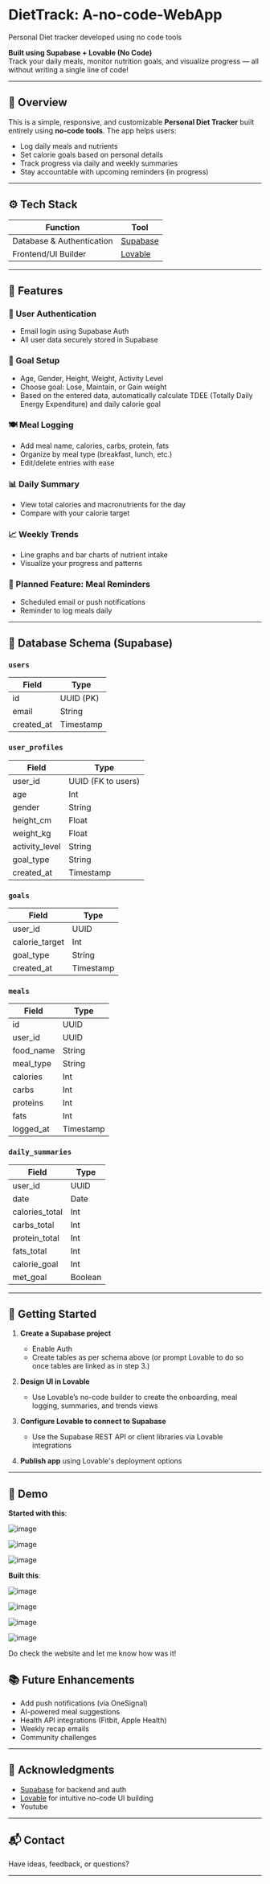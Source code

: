 # DietTrack: A-no-code-WebApp
Personal Diet tracker developed using no code tools


**Built using Supabase + Lovable (No Code)**  
Track your daily meals, monitor nutrition goals, and visualize progress — all without writing a single line of code!

---

## 📌 Overview

This is a simple, responsive, and customizable **Personal Diet Tracker** built entirely using **no-code tools**. The app helps users:

- Log daily meals and nutrients
- Set calorie goals based on personal details
- Track progress via daily and weekly summaries
- Stay accountable with upcoming reminders (in progress)

---

## ⚙️ Tech Stack

| Function                  | Tool          |
|---------------------------|---------------|
| Database & Authentication| [Supabase](https://supabase.com) |
| Frontend/UI Builder       | [Lovable](https://lovable.so)   |

---

## 🧠 Features

### 👥 User Authentication
- Email login using Supabase Auth
- All user data securely stored in Supabase

### 🎯 Goal Setup
- Age, Gender, Height, Weight, Activity Level
- Choose goal: Lose, Maintain, or Gain weight
- Based on the entered data, automatically calculate TDEE (Totally Daily Energy Expenditure) and daily calorie goal

### 🍽️ Meal Logging
- Add meal name, calories, carbs, protein, fats
- Organize by meal type (breakfast, lunch, etc.)
- Edit/delete entries with ease

### 📊 Daily Summary
- View total calories and macronutrients for the day
- Compare with your calorie target

### 📈 Weekly Trends
- Line graphs and bar charts of nutrient intake
- Visualize your progress and patterns

### 🔔 Planned Feature: Meal Reminders
- Scheduled email or push notifications
- Reminder to log meals daily

---

## 🧾 Database Schema (Supabase)

### `users`
| Field       | Type     |
|-------------|----------|
| id          | UUID (PK)|
| email       | String   |
| created_at  | Timestamp|

### `user_profiles`
| Field          | Type     |
|----------------|----------|
| user_id        | UUID (FK to users) |
| age            | Int      |
| gender         | String   |
| height_cm      | Float    |
| weight_kg      | Float    |
| activity_level | String   |
| goal_type      | String   |
| created_at     | Timestamp|

### `goals`
| Field         | Type     |
|---------------|----------|
| user_id       | UUID     |
| calorie_target| Int      |
| goal_type     | String   |
| created_at    | Timestamp|

### `meals`
| Field         | Type     |
|---------------|----------|
| id            | UUID     |
| user_id       | UUID     |
| food_name     | String   |
| meal_type     | String   |
| calories      | Int      |
| carbs         | Int      |
| proteins      | Int      |
| fats          | Int      |
| logged_at     | Timestamp|

### `daily_summaries`
| Field           | Type     |
|-----------------|----------|
| user_id         | UUID     |
| date            | Date     |
| calories_total  | Int      |
| carbs_total     | Int      |
| protein_total   | Int      |
| fats_total      | Int      |
| calorie_goal    | Int      |
| met_goal        | Boolean  |

---

## 🚀 Getting Started

1. **Create a Supabase project**  
   - Enable Auth
   - Create tables as per schema above (or prompt Lovable to do so once tables are linked as in step 3.)

2. **Design UI in Lovable**
   - Use Lovable’s no-code builder to create the onboarding, meal logging, summaries, and trends views

3. **Configure Lovable to connect to Supabase**
   - Use the Supabase REST API or client libraries via Lovable integrations

4. **Publish app** using Lovable's deployment options

---

## 🧪 Demo
**Started with this**: 

![image](https://github.com/user-attachments/assets/8ffafe10-0de9-4b5e-91f4-10a37318143f)

![image](https://github.com/user-attachments/assets/99ff6ad4-ae73-49d5-ad48-0c844a37146b)

![image](https://github.com/user-attachments/assets/afa9c91b-de21-487e-a669-2e2ea7f01133)

**Built this**:

![image](https://github.com/user-attachments/assets/492f9bc6-1ffb-42f0-88ee-45e0d6831151)

![image](https://github.com/user-attachments/assets/2e12df75-e1c1-4ff2-a6fc-9dc2e36de399)

![image](https://github.com/user-attachments/assets/6eb32b43-54e7-4699-a9a2-657863bcd8f6)

![image](https://github.com/user-attachments/assets/c74ae5bf-9fb6-41db-a8ca-512b9041e55d)




Do check the website and let me know how was it!

## 📚 Future Enhancements

- Add push notifications (via OneSignal)
- AI-powered meal suggestions
- Health API integrations (Fitbit, Apple Health)
- Weekly recap emails
- Community challenges

---

## 🙌 Acknowledgments

- [Supabase](https://supabase.com) for backend and auth
- [Lovable](https://lovable.so) for intuitive no-code UI building
- Youtube

---

## 📬 Contact

Have ideas, feedback, or questions?  


---


